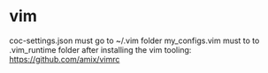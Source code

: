 # vim

coc-settings.json must go to ~/.vim folder
my_configs.vim must to to .vim_runtime folder after installing the vim tooling: https://github.com/amix/vimrc
